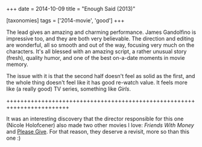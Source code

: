 +++
date = 2014-10-09
title = "Enough Said (2013)"

[taxonomies]
tags = ['2014-movie', 'good']
+++

The lead gives an amazing and charming performance. James Gandolfino is
impressive too, and they are both very believable. The direction and
editing are wonderful, all so smooth and out of the way, focusing very
much on the characters. It\'s all blessed with an amazing script, a
rather unusual story (fresh), quality humor, and one of the best
on-a-date moments in movie memory.

The issue with it is that the second half doesn\'t feel as solid as the
first, and the whole thing doesn\'t feel like it has good re-watch
value. It feels more like (a really good) TV series, something like
*Girls*.

++++++++++++++++++++++++++++++++++++++++++++++++++++++++++++++++++++++++

It was an interesting discovery that the director responsible for this
one (Nicole Holofcener) also made two other movies I love: *Friends With
Money* and [Please Give]. For that reason, they deserve a revisit, more
so than this one :)

  [Please Give]: http://movies.tshepang.net/please-give-2009
